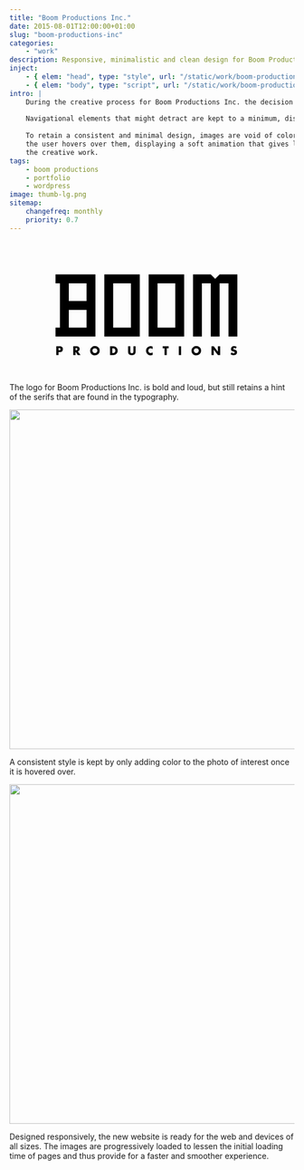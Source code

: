 ```yaml
---
title: "Boom Productions Inc."
date: 2015-08-01T12:00:00+01:00
slug: "boom-productions-inc"
categories: 
    - "work"
description: Responsive, minimalistic and clean design for Boom Productions Inc.
inject:
    - { elem: "head", type: "style", url: "/static/work/boom-productions-inc/main.css" }
    - { elem: "body", type: "script", url: "/static/work/boom-productions-inc/main.js" }
intro: |
    During the creative process for Boom Productions Inc. the decision was made to go for a responsive, minimalistic and clean design.
    
    Navigational elements that might detract are kept to a minimum, displaying only what is truly relevant.
    
    To retain a consistent and minimal design, images are void of color until
    the user hovers over them, displaying a soft animation that gives life to
    the creative work.
tags:
    - boom productions
    - portfolio
    - wordpress
image: thumb-lg.png
sitemap:
    changefreq: monthly
    priority: 0.7
---
```

<div>
<svg class="boom-logo" viewBox="0 48 1024 480">
    <g class="boom-logo__grid">
        <g class="grid__x">
            <line x1="133.45" x2="866.56" y1="168.33" y2="168.33" class="grid__line--x"></line>
            <line x1="133.45" x2="866.56" y1="200.21" y2="200.21" class="grid__line--x"></line>
            <line x1="133.45" x2="866.56" y1="232.08" y2="232.08" class="grid__line--x"></line>
            <line x1="133.45" x2="866.56" y1="263.95" y2="263.95" class="grid__line--x"></line>
            <line x1="133.45" x2="866.56" y1="295.83" y2="295.83" class="grid__line--x"></line>
            <line x1="133.45" x2="866.56" y1="327.7"  y2="327.7"  class="grid__line--x"></line>
            <line x1="133.45" x2="866.56" y1="359.58" y2="359.58" class="grid__line--x"></line>
            <line x1="133.45" x2="866.56" y1="391.45" y2="391.45" class="grid__line--x"></line>
        </g>
        <g class="grid__y">
            <line x1="181.26" x2="181.26" y1="423.32" y2="120.52" class="grid__line--y"></line>
            <line x1="213.13" x2="213.13" y1="423.32" y2="120.52" class="grid__line--y"></line>
            <line x1="276.88" x2="276.88" y1="423.32" y2="120.52" class="grid__line--y"></line>
            <line x1="245.01" x2="245.01" y1="423.32" y2="120.52" class="grid__line--y"></line>
            <line x1="340.63" x2="340.63" y1="423.32" y2="120.52" class="grid__line--y"></line>
            <line x1="372.5" x2="372.5" y1="423.32" y2="120.52" class="grid__line--y"></line>
            <line x1="404.38" x2="404.38" y1="423.32" y2="120.52" class="grid__line--y"></line>
            <line x1="308.75" x2="308.75" y1="423.32" y2="120.52" class="grid__line--y"></line>
            <line x1="436.25" x2="436.25" y1="423.32" y2="120.52" class="grid__line--y"></line>
            <line x1="468.13" x2="468.13" y1="423.32" y2="120.52" class="grid__line--y"></line>
            <line x1="500" x2="500" y1="423.32" y2="120.52" class="grid__line--y"></line>
            <line x1="531.87" x2="531.87" y1="423.32" y2="120.52" class="grid__line--y"></line>
            <line x1="563.75" x2="563.75" y1="423.32" y2="120.52" class="grid__line--y"></line>
            <line x1="595.62" x2="595.62" y1="423.32" y2="120.52" class="grid__line--y"></line>
            <line x1="627.5" x2="627.5" y1="423.32" y2="120.52" class="grid__line--y"></line>
            <line x1="659.37" x2="659.37" y1="423.32" y2="120.52" class="grid__line--y"></line>
            <line x1="691.25" x2="691.25" y1="423.32" y2="120.52" class="grid__line--y"></line>
            <line x1="723.12" x2="723.12" y1="423.32" y2="120.52" class="grid__line--y"></line>
            <line x1="754.99" x2="754.99" y1="423.32" y2="120.52" class="grid__line--y"></line>
            <line x1="786.87" x2="786.87" y1="423.32" y2="120.52" class="grid__line--y"></line>
            <line x1="818.74" x2="818.74" y1="423.32" y2="120.52" class="grid__line--y"></line>
        </g>
    </g>
    <path class="boom-logo__prod" d="M816.25 428.2l-3.23 6.3c-1.66-1.37-3.45-2.06-5.4-2.06-.84 0-1.64.24-2.37.7-.73.48-1.1 1.1-1.1 1.9 0 .56.23 1.06.68 1.5.46.44.9.75 1.3.9.4.18.93.37 1.63.6l2.07.6c2.43.73 4.32 1.75 5.67 3.06 1.36 1.3 2.03 3.14 2.03 5.5 0 3.77-1.07 6.58-3.23 8.4-2.32 1.96-5.27 2.94-8.87 2.94-3.92 0-7.58-1.2-10.97-3.56l3.48-6.55c2.45 2.15 4.86 3.23 7.2 3.23 1.05 0 1.97-.27 2.76-.8.8-.55 1.18-1.32 1.18-2.35 0-1.4-1.3-2.5-3.94-3.2l-1-.3c-1.48-.4-2.66-.8-3.5-1.1s-1.72-.8-2.58-1.5c-.85-.6-1.47-1.5-1.82-2.5-.36-.9-.54-2.2-.54-3.6 0-3.1 1-5.7 3.02-7.6s4.6-2.9 7.75-2.9c1.57 0 3.25.3 5.03.7 1.8.5 3.37 1.1 4.75 1.9zm-90.5 29.52v-31.25h8.12l14.88 19.1h.08v-19.1h8.12v31.25h-8.12l-14.87-19.15h-.1v19.15h-8.1zm-109.27-31.25v31.25h-8.12v-31.25h8.12zm46.17.97c2.62-1.33 5.43-2 8.45-2 3 0 5.83.67 8.45 2 2.62 1.35 4.75 3.26 6.38 5.74 1.63 2.5 2.44 5.27 2.44 8.33 0 5.1-1.62 9.2-4.86 12.5-3.2 3.2-7.3 4.9-12.4 4.9s-9.1-1.6-12.4-4.8c-3.2-3.2-4.8-7.3-4.8-12.4 0-3 .8-5.8 2.5-8.3 1.7-2.5 3.8-4.4 6.4-5.7zm14.66 8.36c-1.7-1.66-3.8-2.5-6.2-2.5-2.4 0-4.4.84-6.2 2.5-1.7 1.65-2.6 3.57-2.6 5.76 0 2.65.9 4.86 2.6 6.65 1.7 1.8 3.8 2.7 6.3 2.7s4.6-.9 6.3-2.6c1.7-1.8 2.6-4 2.6-6.6 0-2.2-.8-4.1-2.6-5.7zm-112.2-2.45v24.37H557v-24.37h-6.7v-6.88h21.53v6.88h-6.72zm-51-6.13v9.74c-.8-1.1-1.8-1.96-3.1-2.55-1.2-.6-2.6-.8-4-.8-2.4 0-4.4.8-6 2.5-1.5 1.7-2.3 3.8-2.3 6.2s.8 4.5 2.4 6.1c1.6 1.6 3.6 2.4 6.1 2.4 1.4 0 2.6-.3 3.9-.9 1.3-.6 2.3-1.4 3.2-2.4v9.8c-3.1 1-5.5 1.5-7.1 1.5-4.4 0-8.4-1.5-11.7-4.6-3.3-3-5-6.9-5-11.8 0-4.4 1.6-8.3 4.6-11.4 1.6-1.6 3.4-2.8 5.5-3.7 2.1-.9 4.3-1.3 6.4-1.3 2.4 0 4.9.6 7.5 1.6zm-69.2-.75h8.1v17.57c0 2.54-.2 4.68-.6 6.4-.4 1.73-1.3 3.27-2.6 4.62-2.3 2.32-5.8 3.48-10.3 3.48s-8-1.16-10.3-3.48c-1.4-1.35-2.2-2.9-2.6-4.62-.4-1.72-.6-3.86-.6-6.4v-17.57h8.1v16.45c0 1 0 1.83.1 2.5s.2 1.4.4 2.23c.2.82.5 1.5.9 1.98s.9.92 1.6 1.27c.7.35 1.6.52 2.6.52s1.88-.18 2.6-.52c.75-.35 1.3-.77 1.67-1.27.4-.5.68-1.16.9-1.98.2-.83.3-1.58.36-2.24.08-.6.1-1.4.1-2.4v-16.5zm-83.7 31.25v-31.25h11.6c4.4 0 8.1 1.52 11.2 4.54 3.1 3.1 4.7 6.8 4.7 11.1 0 4.4-1.5 8.1-4.6 11.1s-6.8 4.6-11.2 4.6h-11.6zm8.2-24.37v17.5h1.8c2.6 0 4.8-.74 6.5-2.2 1.7-1.47 2.6-3.65 2.6-6.56 0-2.8-.8-4.9-2.4-6.5-1.6-1.6-3.8-2.3-6.4-2.3h-1.9zm-71.2-5.9c2.7-1.34 5.5-2 8.5-2s5.9.66 8.5 2c2.6 1.34 4.8 3.25 6.4 5.73 1.6 2.5 2.4 5.27 2.4 8.33 0 5.1-1.6 9.2-4.8 12.5-3.2 3.2-7.4 4.9-12.4 4.9s-9.1-1.6-12.4-4.8c-3.2-3.2-4.8-7.3-4.8-12.4 0-3 .8-5.8 2.5-8.3 1.67-2.5 3.8-4.4 6.4-5.7zm14.7 8.35c-1.7-1.66-3.8-2.5-6.2-2.5-2.4 0-4.4.84-6.2 2.5-1.7 1.65-2.6 3.57-2.6 5.76 0 2.65.9 4.86 2.6 6.65 1.7 1.8 3.8 2.7 6.3 2.7s4.6-.9 6.3-2.6c1.8-1.8 2.6-4 2.6-6.6 0-2.2-.9-4.1-2.6-5.7zm-67.5 9.1l9.8 12.82H245l-7.7-12.02h-.04v12.02H229v-31.25h12.13c3.27 0 5.9.8 7.88 2.4 2 1.6 3 4 3 7.22 0 2.2-.6 4.1-1.8 5.8-1.2 1.6-2.9 2.6-5 3zm-8-12.2v7.78h.8c3.8 0 5.6-1.3 5.6-3.9 0-2.6-1.8-3.9-5.6-3.9h-.8zM168 457.72v-31.25h12.44c3.5 0 6.3.85 8.3 2.55 2.07 1.7 3.08 4.28 3.08 7.73 0 7.07-3.7 10.6-11.06 10.6h-4.6v10.37H168zm8.13-24.7v7.8h1.36c.7 0 1.3-.02 1.7-.03.4-.1.9-.1 1.5-.3.6-.2 1-.4 1.4-.6.3-.3.5-.6.8-1.1.2-.5.3-1.1.3-1.9 0-.8-.1-1.5-.3-2-.3-.5-.5-.9-.8-1.2-.3-.3-.8-.5-1.4-.6-.6-.2-1.1-.2-1.6-.3-.4-.1-1.1-.1-1.9-.1H176z"/>
    <g class="boom-logo__boom">
        <polygon points="754.99 168.33 739.06 184.27 723.12 168.33 659.37 168.33 659.37 391.45 691.25 391.45 691.25 200.21 723.12 200.21 723.12 391.45 754.99 391.45 754.99 200.21 786.87 200.21 786.87 391.45 818.74 391.45 818.74 168.33"/>
        <path d="M500 168.33v223.12h127.5V168.33H500zm95.62 191.25h-63.75V200.2h63.75v159.4zm-255-191.25v223.12h127.5v-223.1h-127.5zm95.63 191.25H372.5V200.2h63.75v159.4zM165.32 168.33v31.87h15.94v159.38h-15.94v31.87h143.44V168.33H165.32zm111.56 191.25h-63.75v-63.75h63.75v63.75zm0-95.63h-63.75V200.2h63.75v63.75z"/>
    </g>
</svg>
</div>

The logo for Boom Productions Inc. is bold and loud, but still retains a hint of the serifs that are found in the typography.

<div class="boom-color">
    <img width="1024" height="600" src="/static/work/boom-productions-inc/static-color-1024x600.jpg">
    <div class="boom-color__laptop">
        <div class="boom-color__content">
            <div class="boom-color__hover"></div>
        </div>
        <div class="boom-color__cursor"></div>
    </div>
    <div class="boom-color__glare"></div>
</div>

A consistent style is kept by only adding color to the photo of interest once it is hovered over.

<div class="boom-devices">
    <img width="1024" height="600" src="/static/work/boom-productions-inc/static-devices-1024x600.jpg">
    <div class="boom-devices__animation">
        <div class="boom-devices__laptop"></div>
        <div class="boom-devices__mobile"></div>
        <div class="boom-devices__tablet"></div>
    </div>
</div>

Designed responsively, the new website is ready for the web and devices of all sizes. 
The images are progressively loaded to lessen the initial loading time of pages 
and thus provide for a faster and smoother experience.